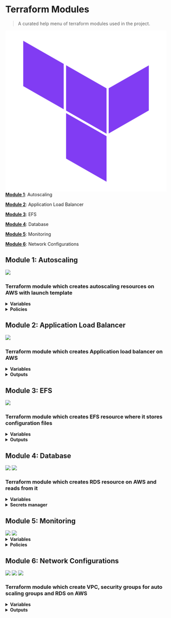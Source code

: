 # Terraform Modules

> A curated help menu of terraform modules used in the project.

[<img src="https://github.com/theakshayraj/my-files/blob/main/file_type_terraform_icon_130125.png" align="right" width="600">](https://terraform.io)

[**Module 1**](#mod1): Autoscaling

[**Module 2**](#mod2): Application Load Balancer

[**Module 3**](#mod3): EFS

[**Module 4**](#mod4): Database

[**Module 5**](#mod5): Monitoring

[**Module 6**](#mod6): Network Configurations



<a id='mod1'></a>
## Module 1: Autoscaling

<a href="https://img.shields.io/badge/autoscaling-v4.1.0-%23c7c91c">
<img src="https://img.shields.io/badge/autoscaling-v4.1.0-%23c7c91c" /></a>

### Terraform module which creates autoscaling resources on AWS with launch template

<details>
  <summary><b>Variables</b></summary>
  
```
1. vpc_zone_identifier : Inputs a list of availability zones from network's 'security_group_asg' module
2. security_groups     : Inputs a list of security group ID's from network's 'security_group_id_asg' module
3. rds_endpt           : Inputs a string of RDS endpoint from db's 'rds_endpoint' output and passes it to userdata script   
4. target_group_arns   : Inputs a set of 'aws_alb_target_group' ARNs from alb's tg output
```
</details>

<details>
  <summary><b>Policies</b></summary>
  
  ```
  1. CloudwatchAgentServerPolicy.json: designated actions are "cloudwatch:PutMetricData","ec2:DescribeVolumes","ec2:DescribeTags","logs:PutLogEvents","logs:DescribeLogStreams",                                        "logs:DescribeLogGroups", "logs:CreateLogStream","logs:CreateLogGroup"
  2. assume_role_policy.json: designated action includes "AssumeRole"
  3. s3-policy.json: designated action is to "GetObject"
  
  ```
  </details>

<a id='mod2'></a>
## Module 2: Application Load Balancer

<a href="https://img.shields.io/badge/alb-v6.0.0-%238c66d9">
<img src="https://img.shields.io/badge/alb-v6.0.0-%238c66d9" /></a>

### Terraform module which creates Application load balancer on AWS

<details>
  <summary><b>Variables</b></summary>
  
```
1. vpc_id           : Inputs the VPC id where all resources will be deployed from networks's 'vpc_id_all' module
2. subnets          : Inputs a list of subnets to associate with the load balancer from network's 'public_sn_asg' module
3. security_groups  : Inputs a list of security group ID's from network's 'security_group_id_asg' module   
```
</details>



<details>
  <summary><b>Outputs</b></summary>
  
```
1. tg : module.alb.target_group_arns    #ARNs of the target groups passed onto scaling group
```
</details>


<a id='mod3'></a>
## Module 3: EFS

<a href="https://img.shields.io/badge/efs-v0.30.1-yellow">
<img src="https://img.shields.io/badge/efs-v0.30.1-yellow" /></a>

### Terraform module which creates EFS resource where it stores configuration files

<details>
  <summary><b>Variables</b></summary>
  
```
1. vpc_efs          : Inputs the VPC id where all resources will be deployed from networks's 'vpc_id_all' module
2. subnet_efs       : Inputs a list of subnets to associate with the load balancer from network's 'private_sn_asg' module
3. sec_group_efs    : Inputs a list of security group ID's from network's 'security_group_id_asg' module   
```
</details>



<details>
  <summary><b>Outputs</b></summary>
  
```
1. dns_name_efs : module.aws_efs.dns_name    #DNS of EFS
```
</details>


<a id='mod4'></a>
## Module 4: Database

<a href="https://img.shields.io/badge/terraform--aws--rds--source-v3.0.0-ff69b4">
<img src="https://img.shields.io/badge/terraform--aws--rds--source-v3.0.0-ff69b4" /></a>
<a href="https://img.shields.io/badge/terraform--aws--rds--read-v3.0.0-ad7521">
<img src="https://img.shields.io/badge/terraform--aws--rds--read-v3.0.0-ad7521" /></a>

### Terraform module which creates RDS resource on AWS and reads from it

<details>
  <summary><b>Variables</b></summary>
  
```
 1. vpc_asg
 2. sec_group_rds 
 3. subnet_rds
```
</details>

<details>
  <summary><b>Secrets manager</b></summary>

  We have used secret manager to store our secrets explicitly.To in order to use own secrets you can use the following keys.

```bash
| Secret-id          |   login-key      |  Pass-Key       |
|----------          |:-------------:   |------:          |
|drupal-login        |    username      |   pass          |
| drupal-master-key  |    master-user   |   masterpass    |
| sql-key            |    sql-user      |   sql-pass      |
```
  
   

</details>



<a id='mod5'></a>
## Module 5: Monitoring

<a href="https://img.shields.io/badge/prometheus-2.0.1-lightblue">
<img src="https://img.shields.io/badge/prometheus-2.0.1-lightblue" /></a>  
<a href="https://img.shields.io/badge/grafana-latest-lightgrey">
<img src="https://img.shields.io/badge/grafana-latest-lightgrey" /></a> 
<details>
  <summary><b>Variables</b></summary>
  
  ```
  1. subnet_monitoring_instance
  2. vpc_security_group_monitoring
  
  ```
  </details>
  
  <details>
  <summary><b>Policies</b></summary>
  
  ```
  1. assume_role_policy.json: designated Action has been to "AssumeRole" with acquired service "ec2.amazonaws.com"
  2. cw-policy.json: designated actions are "ListMetrics","GetMetricStatistics","GetMetricData"
  3. s3-policy.json:  designated actions are "PutObject", "GetObject" by S3 via Resource "aws:s3:::grafana-files-sg/*"
  ```
  </details>


<a id='mod6'></a>
## Module 6: Network Configurations

<a href="https://img.shields.io/badge/vpc-v3.2.0-red">
<img src="https://img.shields.io/badge/vpc-v3.2.0-red" /></a>
<a href="https://img.shields.io/badge/security__group__asg-v4.0.0-brightgreen">
<img src="https://img.shields.io/badge/security__group__asg-v4.0.0-brightgreen" /></a>
<a href="https://img.shields.io/badge/security__group__rds-v4.0.0-important">
<img src="https://img.shields.io/badge/security__group__rds-v4.0.0-important" /></a>

### Terraform module which create VPC, security groups for auto scaling groups and RDS on AWS

<details>
  <summary><b>Variables</b></summary>
 
  ```
  1.vpc_name             : Inputs the vpc name.
  2.security_groups     : Inputs a list of security group ID's from network's 'security_group_id_asg' module  
 
  ```
</details>


<details>
  <summary><b>Outputs</b></summary>
  
  ```
  1.vpc_id_all : #name of all vpc_id
  2.public_sn_asg : #all public subnets
  3.private_sn_asg :#all private subnets
  4.security_group_id_asg :#all security group id 
  5.security_group_id_rds :#all security group for rds

  ```
</details>


